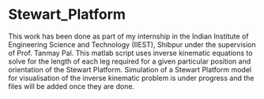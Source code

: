 # Stewart_Platform
This work has been done as part of my internship in the Indian Institute of Engineering Science and Technology (IIEST), Shibpur under the supervision of Prof. Tanmay Pal. This matlab script uses inverse kinematic equations to solve for the length of each leg required for a given particular position and orientation of the Stewart Platform. Simulation of a Stewart Platform model for visualisation of the inverse kinematic problem is under progress and the files will be added once they are done.
